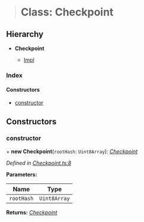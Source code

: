 > # Class: Checkpoint

## Hierarchy

* **Checkpoint**

  * [Impl](_impl_.impl.md)

### Index

#### Constructors

* [constructor](_checkpoint_.checkpoint.md#constructor)

## Constructors

###  constructor

\+ **new Checkpoint**(`rootHash`: `Uint8Array`): *[Checkpoint](_checkpoint_.checkpoint.md)*

*Defined in [Checkpoint.ts:8](https://github.com/polkadot-js/common/blob/6c79462/packages/trie-db/src/Checkpoint.ts#L8)*

**Parameters:**

Name | Type |
------ | ------ |
`rootHash` | `Uint8Array` |

**Returns:** *[Checkpoint](_checkpoint_.checkpoint.md)*